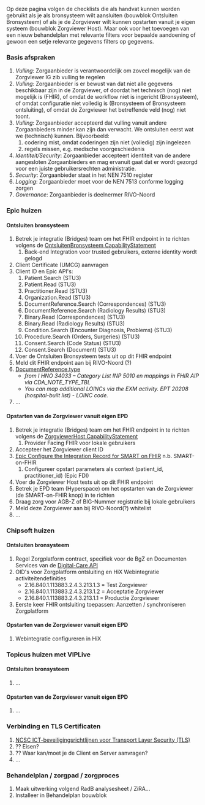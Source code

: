
Op deze pagina volgen de checklists die als handvat kunnen worden gebruikt als je als bronsysteem wilt aansluiten (bouwblok Ontsluiten Bronsysteem) of als je de Zorgviewer wilt kunnen opstarten vanuit je eigen systeem (bouwblok Zorgviewer Host).
Maar ook voor het toevoegen van een nieuw behandelplan met relevante filters voor bepaalde aandoening of gewoon een setje relevante gegevens filters op gegevens.

### Basis afspraken

1. *Vulling*: Zorgaanbieder is verantwoordelijk om zoveel mogelijk van de Zorgviewer IG zib vulling te regelen
1. *Vulling*: Zorgaanbieder is er bewust van dat niet alle gegevens beschikbaar zijn in de Zorgviewer, of doordat het technisch (nog) niet mogelijk is (FHIR), of omdat de workflow niet is ingericht (Bronsysteem), of omdat configuratie niet volledig is (Bronsysteem of Bronsysteem ontsluiting), of omdat de Zorgviewer het betreffende veld (nog) niet toont.
1. *Vulling*: Zorgaanbieder accepteerd dat vulling vanuit andere Zorgaanbieders minder kan zijn dan verwacht. We ontsluiten eerst wat we (technisch) kunnen. Bijvoorbeeld:
    1. codering mist, omdat coderingen zijn niet (volledig) zijn ingelezen 
    1. regels missen, e.g. medische voorgeschiedenis
1. *Identiteit/Security*: Zorgaanbieder accepteert identiteit van de andere aangesloten Zorgaanbieders en mag ervanuit gaat dat er wordt gezorgd voor een juiste gebruikersrechten administratie.
1. *Security*: Zorgaanbieder staat in het NEN 7510 register
1. *Logging*: Zorgaanbieder moet voor de NEN 7513 conforme logging zorgen
1. *Governance*: Zorgaanbieder is deelnermer RIVO-Noord

### Epic huizen

#### Ontsluiten bronsysteem

1. Betrek je integratie (Bridges) team om het FHIR endpoint in te richten volgens de [OntsluitenBronsysteem CapabilityStatement](CapabilityStatement-OntsluitenBronsysteem.html)
    1. Back-end Integration voor trusted gebruikers, externe identity wordt gelogd
1. Client Certificate (UMCG) aanvragen
1. Client ID en Epic API's:
    1. Patient.Search (STU3)
    1. Patient.Read (STU3)
    1. Practitioner.Read (STU3)
    1. Organization.Read (STU3)
    1. DocumentReference.Search (Correspondences) (STU3)
    1. DocumentReference.Search (Radiology Results) (STU3)
    1. Binary.Read (Correspondences) (STU3)
    1. Binary.Read (Radiology Results) (STU3)
    1. Condition.Search (Encounter Diagnosis, Problems) (STU3)
    1. Procedure.Search (Orders, Surgeries) (STU3)
    1. Consent.Search (Code Status) (STU3)    
    1. Consent.Search (Document) (STU3)    
1. Voer de Ontsluiten Bronsysteem tests uit op dit FHIR endpoint
1. Meld dit FHIR endpoint aan bij RIVO-Noord (?)
1. [DocumentReference.type](StructureDefinition-DocumentReference.html)
    * *from I HNO 34033 – Category List INP 5010 en mappings in FHIR AIP via CDA_NOTE_TYPE_TBL*
    * *You can map additional LOINCs via the EXM activity. EPT 20208 (hospital-built list) - LOINC code.*
1. ...

#### Opstarten van de Zorgviewer vanuit eigen EPD

1. Betrek je integratie (Bridges) team om het FHIR endpoint in te richten volgens de [ZorgviewerHost CapabilityStatement](CapabilityStatement-ZorgviewerHost.html)
    1. Provider Facing FHIR voor lokale gebruikers
1. Accepteer het Zorgviewer client ID
1. [Epic Configure the Integration Record for SMART on FHIR](https://galaxy.epic.com/Redirect.aspx?DocumentID=100015309&PrefDocID=98566) n.b. SMART-on-FHIR
    1. Configureer opstart parameters als context (patient_id, practitioner_id) (Epic FDI)
1. Voer de Zorgviewer Host tests uit op dit FHIR endpoint
1. Betrek je EPD team (Hyperspace) om het opstarten van de Zorgviewer (de SMART-on-FHIR knop) in te richten
1. Draag zorg voor AGB-Z of BIG-Nummer registratie bij lokale gebruikers
1. Meld deze Zorgviewer aan bij RIVO-Noord(?) whitelist
1. ...

### Chipsoft huizen

#### Ontsluiten bronsysteem 

1. Regel Zorgplatform contract, specifiek voor de BgZ en Documenten Services van de [Digital-Care API](https://developer.zorgplatform.online/digital-care)
1. OID's voor Zorgplatform ontsluiting en HiX Webintegratie activiteitendefinities
    * 2.16.840.1.113883.2.4.3.213.1.3 = Test Zorgviewer
    * 2.16.840.1.113883.2.4.3.213.1.2 = Acceptatie Zorgviewer
    * 2.16.840.1.113883.2.4.3.213.1.1 = Productie Zorgviewer
1. Eerste keer FHIR ontsluiting toepassen: Aanzetten / synchroniseren Zorgplatform

#### Opstarten van de Zorgviewer vanuit eigen EPD

1. Webintegratie configureren in HiX

### Topicus huizen met VIPLive

#### Ontsluiten bronsysteem 
1. ...

#### Opstarten van de Zorgviewer vanuit eigen EPD
1. ...

### Verbinding en TLS Certificaten

1. [NCSC ICT-beveiligingsrichtlijnen voor Transport Layer Security (TLS)](https://www.ncsc.nl/documenten/publicaties/2021/januari/19/ict-beveiligingsrichtlijnen-voor-transport-layer-security-2.1)
1. ?? Eisen?
1. ?? Waar kan/moet je de Client en Server aanvragen?
1. ...

### Behandelplan / zorgpad / zorgproces

1. Maak uitwerking volgend RadB analysesheet / ZiRA...
1. Installeer in Behandelplan bouwblok
